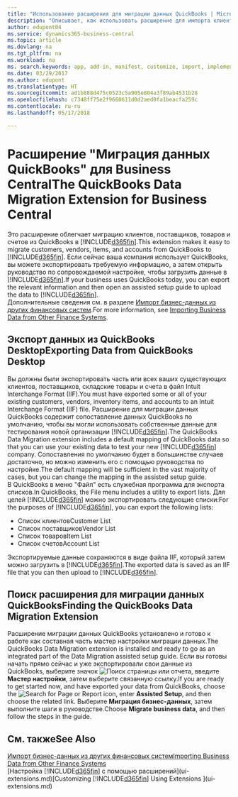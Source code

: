 ```yaml
---
title: "Использование расширения для миграции данных QuickBooks | Microsoft Docs"
description: "Описывает, как использовать расширение для импорта клиентов, поставщиков, товаров и счетов из QuickBooks Desktop в Business Central."
author: edupont04
ms.service: dynamics365-business-central
ms.topic: article
ms.devlang: na
ms.tgt_pltfrm: na
ms.workload: na
ms. search.keywords: app, add-in, manifest, customize, import, implement
ms.date: 03/29/2017
ms.author: edupont
ms.translationtype: HT
ms.sourcegitcommit: ad1b888d475c0523c5a905e804a3f89ab4531b28
ms.openlocfilehash: c7348ff75e2f9660611d0d2aed0fa1beacfa259c
ms.contentlocale: ru-ru
ms.lasthandoff: 05/17/2018

---
```

# <a name="the-quickbooks-data-migration-extension-for-business-central"></a><span data-ttu-id="0b6d5-103">Расширение "Миграция данных QuickBooks" для Business Central</span><span class="sxs-lookup"><span data-stu-id="0b6d5-103">The QuickBooks Data Migration Extension for Business Central</span></span>
<span data-ttu-id="0b6d5-104">Это расширение облегчает миграцию клиентов, поставщиков, товаров и счетов из QuickBooks в [!INCLUDE[d365fin](includes/d365fin_md.md)].</span><span class="sxs-lookup"><span data-stu-id="0b6d5-104">This extension makes it easy to migrate customers, vendors, items, and accounts from QuickBooks to [!INCLUDE[d365fin](includes/d365fin_md.md)].</span></span> <span data-ttu-id="0b6d5-105">Если сейчас ваша компания использует QuickBooks, вы можете экспортировать требуемую информацию, а затем открыть руководство по сопровождаемой настройке, чтобы загрузить данные в [!INCLUDE[d365fin](includes/d365fin_md.md)].</span><span class="sxs-lookup"><span data-stu-id="0b6d5-105">If your business uses QuickBooks today, you can export the relevant information and then open an assisted setup guide to upload the data to [!INCLUDE[d365fin](includes/d365fin_md.md)].</span></span>  
<span data-ttu-id="0b6d5-106">Дополнительные сведения см. в разделе [Импорт бизнес-данных из других финансовых систем](across-import-data-configuration-packages.md).</span><span class="sxs-lookup"><span data-stu-id="0b6d5-106">For more information, see [Importing Business Data from Other Finance Systems](across-import-data-configuration-packages.md).</span></span>

## <a name="exporting-data-from-quickbooks-desktop"></a><span data-ttu-id="0b6d5-107">Экспорт данных из QuickBooks Desktop</span><span class="sxs-lookup"><span data-stu-id="0b6d5-107">Exporting Data from QuickBooks Desktop</span></span>
<span data-ttu-id="0b6d5-108">Вы должны были экспортировать часть или всех ваших существующих клиентов, поставщиков, складские товары и счета в файл Intuit Interchange Format (IIF).</span><span class="sxs-lookup"><span data-stu-id="0b6d5-108">You must have exported some or all of your existing customers, vendors, inventory items, and accounts to an Intuit Interchange Format (IIF) file.</span></span> <span data-ttu-id="0b6d5-109">Расширение для миграции данных QuickBooks содержит сопоставление данных QuickBooks по умолчанию, чтобы вы могли использовать собственные данные для тестирования новой организации [!INCLUDE[d365fin](includes/d365fin_md.md)].</span><span class="sxs-lookup"><span data-stu-id="0b6d5-109">The QuickBooks Data Migration extension includes a default mapping of QuickBooks data so that you can use your existing data to test your new [!INCLUDE[d365fin](includes/d365fin_md.md)] company.</span></span> <span data-ttu-id="0b6d5-110">Сопоставления по умолчанию будет в большинстве случаев достаточно, но можно изменить его с помощью руководства по настройке.</span><span class="sxs-lookup"><span data-stu-id="0b6d5-110">The default mapping will be sufficient in the vast majority of cases, but you can change the mapping in the assisted setup guide.</span></span>  
<span data-ttu-id="0b6d5-111">В QuickBooks в меню "Файл" есть служебная программа для экспорта списков.</span><span class="sxs-lookup"><span data-stu-id="0b6d5-111">In QuickBooks, the File menu includes a utility to export lists.</span></span> <span data-ttu-id="0b6d5-112">Для целей [!INCLUDE[d365fin](includes/d365fin_md.md)] можно экспортировать следующие списки:</span><span class="sxs-lookup"><span data-stu-id="0b6d5-112">For the purposes of [!INCLUDE[d365fin](includes/d365fin_md.md)], you can export the following lists:</span></span>

* <span data-ttu-id="0b6d5-113">Список клиентов</span><span class="sxs-lookup"><span data-stu-id="0b6d5-113">Customer List</span></span>  
* <span data-ttu-id="0b6d5-114">Список поставщиков</span><span class="sxs-lookup"><span data-stu-id="0b6d5-114">Vendor List</span></span>  
* <span data-ttu-id="0b6d5-115">Список товаров</span><span class="sxs-lookup"><span data-stu-id="0b6d5-115">Item List</span></span>  
* <span data-ttu-id="0b6d5-116">Список счетов</span><span class="sxs-lookup"><span data-stu-id="0b6d5-116">Account List</span></span>  

<span data-ttu-id="0b6d5-117">Экспортируемые данные сохраняются в виде файла IIF, который затем можно загрузить в [!INCLUDE[d365fin](includes/d365fin_md.md)].</span><span class="sxs-lookup"><span data-stu-id="0b6d5-117">The exported data is saved as an IIF file that you can then upload to [!INCLUDE[d365fin](includes/d365fin_md.md)].</span></span>

## <a name="finding-the-quickbooks-data-migration-extension"></a><span data-ttu-id="0b6d5-118">Поиск расширения для миграции данных QuickBooks</span><span class="sxs-lookup"><span data-stu-id="0b6d5-118">Finding the QuickBooks Data Migration Extension</span></span>
<span data-ttu-id="0b6d5-119">Расширение миграции данных QuickBooks установлено и готово к работе как составная часть мастер настройки миграции данных.</span><span class="sxs-lookup"><span data-stu-id="0b6d5-119">The QuickBooks Data Migration extension is installed and ready to go as an integrated part of the Data Migration assisted setup guide.</span></span> <span data-ttu-id="0b6d5-120">Если вы готовы начать прямо сейчас и уже экспортировали свои данные из QuickBooks, выберите значок ![Поиск страницы или отчета](media/ui-search/search_small.png "Значок поиска страницы или отчета"), введите **Мастер настройки**, затем выберите связанную ссылку.</span><span class="sxs-lookup"><span data-stu-id="0b6d5-120">If you are ready to get started now, and have exported your data from QuickBooks, choose the ![Search for Page or Report](media/ui-search/search_small.png "Search for Page or Report icon") icon, enter **Assisted Setup**, and then choose the related link.</span></span> <span data-ttu-id="0b6d5-121">Выберите **Миграция бизнес-данных**, затем выполните шаги в руководстве.</span><span class="sxs-lookup"><span data-stu-id="0b6d5-121">Choose **Migrate business data**, and then follow the steps in the guide.</span></span>  

## <a name="see-also"></a><span data-ttu-id="0b6d5-122">См. также</span><span class="sxs-lookup"><span data-stu-id="0b6d5-122">See Also</span></span>
[<span data-ttu-id="0b6d5-123">Импорт бизнес-данных из других финансовых систем</span><span class="sxs-lookup"><span data-stu-id="0b6d5-123">Importing Business Data from Other Finance Systems</span></span>](across-import-data-configuration-packages.md)  
<span data-ttu-id="0b6d5-124">[Настройка [!INCLUDE[d365fin](includes/d365fin_md.md)] с помощью расширений](ui-extensions.md)</span><span class="sxs-lookup"><span data-stu-id="0b6d5-124">[Customizing [!INCLUDE[d365fin](includes/d365fin_md.md)] Using Extensions ](ui-extensions.md)</span></span>  


